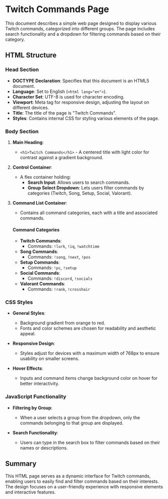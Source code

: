 # Twitch Commands Page

This document describes a simple web page designed to display various Twitch commands, categorized into different groups. The page includes search functionality and a dropdown for filtering commands based on their category.

## HTML Structure

### Head Section

- **DOCTYPE Declaration**: Specifies that this document is an HTML5 document.
- **Language**: Set to English (`<html lang="en">`).
- **Character Set**: UTF-8 is used for character encoding.
- **Viewport**: Meta tag for responsive design, adjusting the layout on different devices.
- **Title**: The title of the page is "Twitch Commands".
- **Styles**: Contains internal CSS for styling various elements of the page.

### Body Section

1. **Main Heading**: 
   - `<h1>Twitch Commands</h1>` - A centered title with light color for contrast against a gradient background.

2. **Control Container**:
   - A flex container holding:
     - **Search Input**: Allows users to search commands.
     - **Group Select Dropdown**: Lets users filter commands by categories (Twitch, Song, Setup, Social, Valorant).

3. **Command List Container**:
   - Contains all command categories, each with a title and associated commands.

   #### Command Categories
   - **Twitch Commands**: 
     - Commands: `!lurk`, `!iq`, `!watchtime`
   - **Song Commands**:
     - Commands: `!song`, `!next`, `!pos`
   - **Setup Commands**:
     - Commands: `!pc`, `!setup`
   - **Social Commands**:
     - Commands: `!discord`, `!socials`
   - **Valorant Commands**:
     - Commands: `!rank`, `!crosshair`

### CSS Styles

- **General Styles**: 
  - Background gradient from orange to red.
  - Fonts and color schemes are chosen for readability and aesthetic appeal.
  
- **Responsive Design**: 
  - Styles adjust for devices with a maximum width of 768px to ensure usability on smaller screens.

- **Hover Effects**: 
  - Inputs and command items change background color on hover for better interactivity.

### JavaScript Functionality

- **Filtering by Group**: 
  - When a user selects a group from the dropdown, only the commands belonging to that group are displayed.

- **Search Functionality**: 
  - Users can type in the search box to filter commands based on their names or descriptions.

## Summary

This HTML page serves as a dynamic interface for Twitch commands, enabling users to easily find and filter commands based on their interests. The design focuses on a user-friendly experience with responsive elements and interactive features.
```
